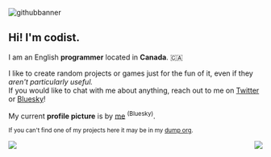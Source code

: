 ![githubbanner](https://github.com/user-attachments/assets/3ecc78fc-7f56-432b-b6f2-8197ada82699)

## Hi! I'm **codist**.
I am an English **programmer** located in **Canada**. 🇨🇦

I like to create random projects or games just for the fun of it, even if they *aren't particularly useful.*\
If you would like to chat with me about anything, reach out to me on [Twitter](https://twitter.com/ImCodist) or [Bluesky](https://bsky.app/profile/imcodist.xyz)!

My current **profile picture** is by [me](https://bsky.app/profile/imcodist.xyz) <sup>(Bluesky)</sup>.

<sub>If you can't find one of my projects here it may be in my [dump org](https://github.com/codists-dump).</sub>

<p>
  <a href="https://skillicons.dev" alt="Programming Skills">
    <img src="https://skillicons.dev/icons?i=py,java" align="left"/>
  </a>
</p>

<p>
  <a href="https://skillicons.dev" alt="Game Development Skills">
    <img src="https://skillicons.dev/icons?i=gamemakerstudio,godot" align="right"/>
  </a>
</p>
